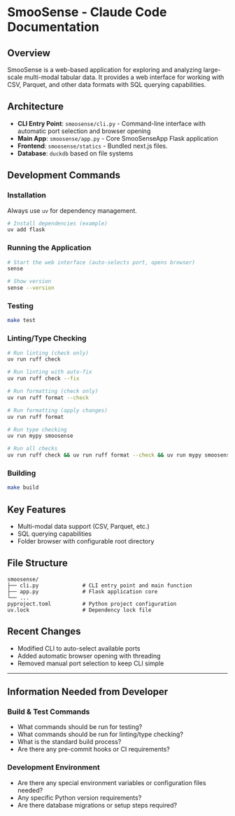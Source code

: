 # SmooSense - Claude Code Documentation

## Overview
SmooSense is a web-based application for exploring and analyzing large-scale multi-modal tabular data.
It provides a web interface for working with CSV, Parquet, and other data formats with SQL querying capabilities.

## Architecture
- **CLI Entry Point**: `smoosense/cli.py` - Command-line interface with automatic port selection and browser opening
- **Main App**: `smoosense/app.py` - Core SmooSenseApp Flask application
- **Frontend**: `smoosense/statics` - Bundled next.js files.
- **Database**: `duckdb` based on file systems

## Development Commands

### Installation
Always use `uv` for dependency management.
```bash
# Install dependencies (example)
uv add flask
```

### Running the Application
```bash
# Start the web interface (auto-selects port, opens browser)
sense

# Show version
sense --version
```

### Testing
```bash
make test
```

### Linting/Type Checking
```bash
# Run linting (check only)
uv run ruff check

# Run linting with auto-fix
uv run ruff check --fix

# Run formatting (check only)
uv run ruff format --check

# Run formatting (apply changes)
uv run ruff format

# Run type checking
uv run mypy smoosense

# Run all checks
uv run ruff check && uv run ruff format --check && uv run mypy smoosense
```

### Building
```bash
make build
```

## Key Features
- Multi-modal data support (CSV, Parquet, etc.)
- SQL querying capabilities
- Folder browser with configurable root directory

## File Structure
```
smoosense/
├── cli.py              # CLI entry point and main function
├── app.py              # Flask application core
└── ...
pyproject.toml          # Python project configuration
uv.lock                 # Dependency lock file
```

## Recent Changes
- Modified CLI to auto-select available ports
- Added automatic browser opening with threading
- Removed manual port selection to keep CLI simple

---

## Information Needed from Developer

### Build & Test Commands
- What commands should be run for testing?
- What commands should be run for linting/type checking?
- What is the standard build process?
- Are there any pre-commit hooks or CI requirements?

### Development Environment
- Are there any special environment variables or configuration files needed?
- Any specific Python version requirements?
- Are there database migrations or setup steps required?



